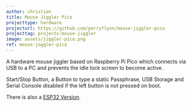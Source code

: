 ```yaml
---
author: christian
title: Mouse Jiggler Pico
projecttype: hardware
projecturl: https://github.com/perryflynn/mouse-jiggler-pico
projecttag: projects:mouse-jiggler
image: assets/jiggler-pico.png
ref: mouse-joggler-pico
---
```


A hardware mouse jiggler based on Raspberry Pi Pico which connects via USB
to a PC and prevents the idle lock screen to become active.

Start/Stop Button, a Button to type a static Passphrase, USB Storage
and Serial Console disabled if the left button is not pressed on boot.

There is also a [ESP32 Version](https://github.com/perryflynn/mouse-jiggler).
